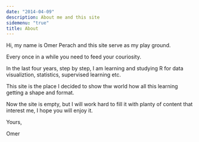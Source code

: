 ```yaml
---
date: "2014-04-09"
description: About me and this site
sidemenu: "true"
title: About
---
```


Hi, my name is Omer Perach and this site serve as my play ground.

Every once in a while you need to feed your couriosity. 

In the last four years, step by step, I am learning and studying R for data visualiztion, statistics, supervised learning etc.

This site is the place I decided to show thw world how all this learning getting a shape and format.

Now the site is empty, but I will work hard to fill it with planty of content that interest me, I hope you will enjoy it.

Yours,

Omer




